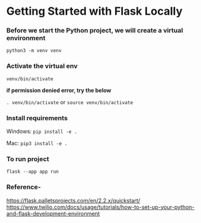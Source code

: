 # Getting Started with Flask Locally

### Before we start the Python project, we will create a virtual environment
`python3 -m venv venv`

### Activate the virtual env
 `venv/bin/activate`  
 
 **if permission denied error, try the below** 
 
 `. venv/bin/activate`
 or
 `source venv/bin/activate`

### Install requirements
Windows: `pip install -e .`

Mac: `pip3 install -e .`

### To run project
`flask --app app run`


### Reference-
https://flask.palletsprojects.com/en/2.2.x/quickstart/ <br />
https://www.twilio.com/docs/usage/tutorials/how-to-set-up-your-python-and-flask-development-environment
